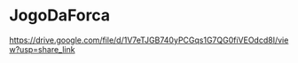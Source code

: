 # JogoDaForca

https://drive.google.com/file/d/1V7eTJGB740yPCGqs1G7QG0fiVEOdcd8I/view?usp=share_link 

